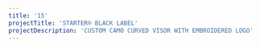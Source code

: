 ```yaml
---
title: '15'
projectTitle: 'STARTER® BLACK LABEL'
projectDescription: 'CUSTOM CAMO CURVED VISOR WITH EMBROIDERED LOGO'
---
```


